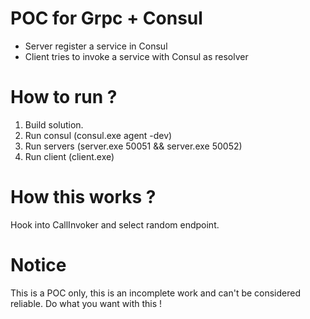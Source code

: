 # POC for Grpc + Consul

  * Server register a service in Consul
  * Client tries to invoke a service with Consul as resolver

# How to run ?

  1. Build solution.
  2. Run consul (consul.exe agent -dev)
  3. Run servers (server.exe 50051 && server.exe 50052)
  4. Run client (client.exe)
  
# How this works ?  

Hook into CallInvoker and select random endpoint.

# Notice

This is a POC only, this is an incomplete work and can't be considered reliable.
Do what you want with this !